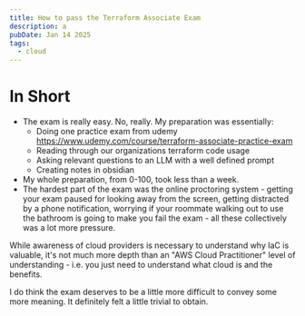```yaml
---
title: How to pass the Terraform Associate Exam
description: a
pubDate: Jan 14 2025
tags:
  - cloud
---
```

# In Short
- The exam is really easy. No, really. My preparation was essentially:
	- Doing one practice exam from udemy https://www.udemy.com/course/terraform-associate-practice-exam
	- Reading through our organizations terraform code usage
	- Asking relevant questions to an LLM with a well defined prompt
	- Creating notes in obsidian
- My whole preparation, from 0-100, took less than a week.
- The hardest part of the exam was the online proctoring system - getting your exam paused for looking away from the screen, getting distracted by a phone notification, worrying if your roommate walking out to use the bathroom is going to make you fail the exam - all these collectively was a lot more pressure.

While awareness of cloud providers is necessary to understand why IaC is valuable, it's not much more depth than an "AWS Cloud Practitioner" level of understanding - i.e. you just need to understand what cloud is and the benefits.

I do think the exam deserves to be a little more difficult to convey some more meaning. It definitely felt a little trivial to obtain. 